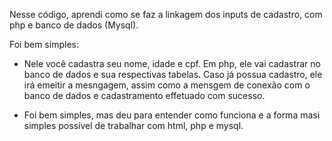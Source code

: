 Nesse código, aprendi como se faz a linkagem dos inputs de cadastro, com php e banco de dados (Mysql).

Foi bem simples:

- Nele você cadastra seu nome, idade e cpf. Em php, ele vai cadastrar no banco de dados e sua respectivas tabelas. Caso já possua cadastro, ele irá emeitir a mesngagem, assim como a mensgem de conexão com o banco de dados e cadastramento effetuado com sucesso.

- Foi bem simples, mas deu para entender como funciona e a forma masi simples possível de trabalhar com html, php e mysql.
